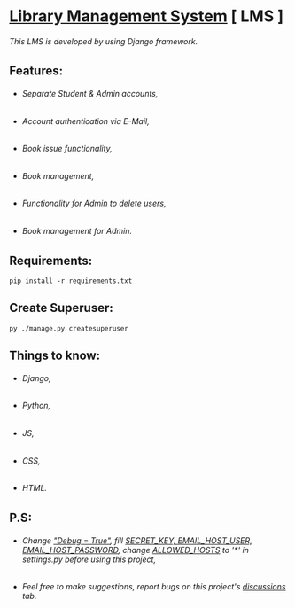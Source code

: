 # [Library Management System](https://lmsapp.pythonanywhere.com) [ LMS ]
###### This LMS is developed by using Django framework.

## Features:
- ###### Separate Student & Admin accounts,
- ###### Account authentication via E-Mail,
- ###### Book issue functionality,
- ###### Book management,
- ###### Functionality for Admin to delete users,
- ###### Book management for Admin.

## Requirements:
```
pip install -r requirements.txt
```

## Create Superuser:
```
py ./manage.py createsuperuser
```

## Things to know:
- ###### Django,
- ###### Python,
- ###### JS,
- ###### CSS,
- ###### HTML.

## P.S:
- ###### Change ["Debug = True"](https://github.com/theDebonair/lms_django/blob/master/lms/settings.py), fill [SECRET_KEY, EMAIL_HOST_USER, EMAIL_HOST_PASSWORD](https://github.com/theDebonair/lms_django/blob/master/lms/settings.py), change [ALLOWED_HOSTS](https://github.com/theDebonair/lms_django/blob/master/lms/settings.py) to '*' in settings.py before using this project,
- ###### Feel free to make suggestions, report bugs on this project's [discussions](https://github.com/theDebonair/lms_django/discussions) tab.
